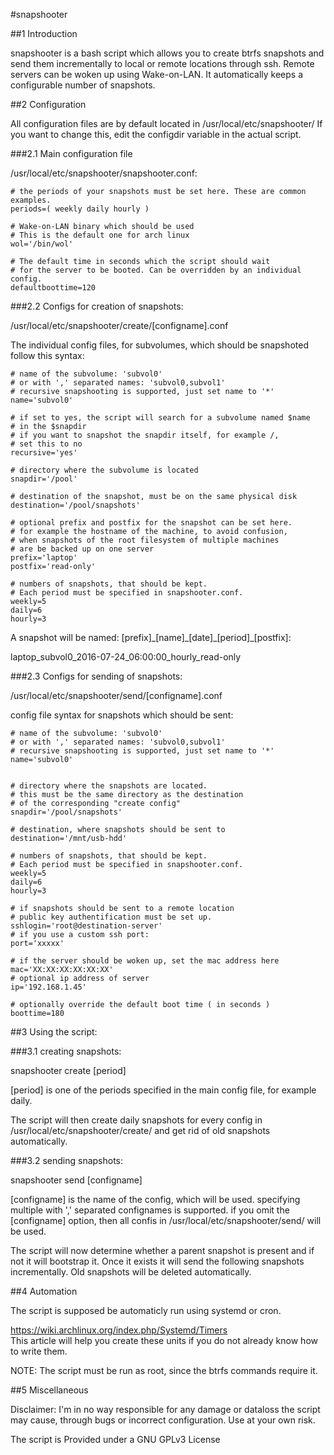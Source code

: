 #snapshooter

##1 Introduction


snapshooter is a bash script which allows you to create btrfs snapshots and send them incrementally to local or remote locations through ssh. Remote servers can be woken up using Wake-on-LAN. It automatically keeps a configurable number of snapshots.


##2 Configuration


All configuration files are by default located in /usr/local/etc/snapshooter/ 
If you want to change this, edit the configdir variable in the actual script.

###2.1 Main configuration file

/usr/local/etc/snapshooter/snapshooter.conf:

	# the periods of your snapshots must be set here. These are common examples.
	periods=( weekly daily hourly )
	
	# Wake-on-LAN binary which should be used
	# This is the default one for arch linux
	wol='/bin/wol'

	# The default time in seconds which the script should wait
	# for the server to be booted. Can be overridden by an individual config.
	defaultboottime=120
	
	
###2.2 Configs for creation of snapshots:

/usr/local/etc/snapshooter/create/[configname].conf

The individual config files, for subvolumes, which should be snapshoted follow this syntax:


	# name of the subvolume: 'subvol0'
	# or with ',' separated names: 'subvol0,subvol1'
	# recursive snapshooting is supported, just set name to '*'
	name='subvol0'
	
	# if set to yes, the script will search for a subvolume named $name
	# in the $snapdir
	# if you want to snapshot the snapdir itself, for example /,
	# set this to no
	recursive='yes'

	# directory where the subvolume is located
	snapdir='/pool'
	
	# destination of the snapshot, must be on the same physical disk
	destination='/pool/snapshots'
	
	# optional prefix and postfix for the snapshot can be set here. 
	# for example the hostname of the machine, to avoid confusion, 
	# when snapshots of the root filesystem of multiple machines
	# are be backed up on one server
	prefix='laptop'
	postfix='read-only'
	
	# numbers of snapshots, that should be kept.
	# Each period must be specified in snapshooter.conf.
	weekly=5
	daily=6
	hourly=3

A snapshot will be named:
[prefix]\_[name]\_[date]\_[period]\_[postfix]:

laptop_subvol0_2016-07-24_06:00:00_hourly_read-only


###2.3 Configs for sending of snapshots:

/usr/local/etc/snapshooter/send/[configname].conf

config file syntax for snapshots which should be sent:

	# name of the subvolume: 'subvol0'
	# or with ',' separated names: 'subvol0,subvol1'
	# recursive snapshooting is supported, just set name to '*'
	name='subvol0'


	# directory where the snapshots are located.
	# this must be the same directory as the destination
	# of the corresponding "create config"
	snapdir='/pool/snapshots'

	# destination, where snapshots should be sent to
	destination='/mnt/usb-hdd'

	# numbers of snapshots, that should be kept.
	# Each period must be specified in snapshooter.conf.
	weekly=5
	daily=6
	hourly=3

	# if snapshots should be sent to a remote location
	# public key authentification must be set up.
	sshlogin='root@destination-server'
	# if you use a custom ssh port:
	port='xxxxx'

	# if the server should be woken up, set the mac address here
	mac='XX:XX:XX:XX:XX:XX'
	# optional ip address of server
	ip='192.168.1.45'

	# optionally override the default boot time ( in seconds )
	boottime=180




##3 Using the script:


###3.1 creating snapshots:

snapshooter create [period]

[period] is one of the periods specified in the main config file, for example daily.

The script will then create daily snapshots for every config in /usr/local/etc/snapshooter/create/ 
and get rid of old snapshots automatically.



###3.2 sending snapshots:

snapshooter send [configname]

[configname] is the name of the config, which will be used.
specifying multiple with ',' separated confignames is supported.
if you omit the [configname] option, then all confis in /usr/local/etc/snapshooter/send/ will be used.

The script will now determine whether a parent snapshot is present and if not it will bootstrap it.
Once it exists it will send the following snapshots incrementally.
Old snapshots will be deleted automatically.



##4 Automation

The script is supposed be automaticly run using systemd or cron.

https://wiki.archlinux.org/index.php/Systemd/Timers  
This article will help you create these units if you do not already know how to write them.

NOTE: The script must be run as root, since the btrfs commands require it.

##5 Miscellaneous

Disclaimer:
I'm in no way responsible for any damage or dataloss the script may cause, through bugs or incorrect configuration.
Use at your own risk.

The script is Provided under a GNU GPLv3 License
